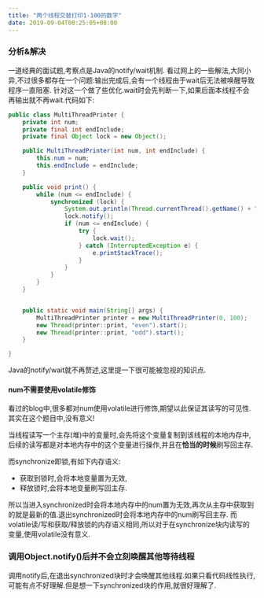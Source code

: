 ```yaml
---
title: "两个线程交替打印1-100的数字"
date: 2019-09-04T00:25:05+08:00
---
```


### 分析&解决 

一道经典的面试题,考察点是Java的notify/wait机制. 看过网上的一些解法,大同小异,不过很多都存在一个问题:输出完成后,会有一个线程由于wait后无法被唤醒导致程序一直阻塞. 针对这一个做了些优化.wait时会先判断一下,如果后面本线程不会再输出就不再wait.代码如下:

```java
public class MultiThreadPrinter {
    private int num;
    private final int endInclude;
    private final Object lock = new Object();

    public MultiThreadPrinter(int num, int endInclude) {
        this.num = num;
        this.endInclude = endInclude;
    }

    public void print() {
        while (num <= endInclude) {
            synchronized (lock) {
                System.out.println(Thread.currentThread().getName() + " : " + num++);
                lock.notify();
                if (num <= endInclude) {
                    try {
                        lock.wait();
                    } catch (InterruptedException e) {
                        e.printStackTrace();
                    }
                }
            }
        }
    }


    public static void main(String[] args) {
        MultiThreadPrinter printer = new MultiThreadPrinter(0, 100);
        new Thread(printer::print, "even").start();
        new Thread(printer::print, "odd").start();
    }

}

```

Java的notify/wait就不再赘述,这里提一下很可能被忽视的知识点.

#### num不需要使用volatile修饰

看过的blog中,很多都对num使用volatile进行修饰,期望以此保证其读写的可见性. 其实在这个题目中,没有意义!

当线程读写一个主存(堆)中的变量时,会先将这个变量复制到该线程的本地内存中, 后续的读写都是对本地内存中的这个变量进行操作,并且在**恰当的时候**刷写回主存.

而synchronize即锁,有如下内存语义:

- 获取到锁时,会将本地变量置为无效,
- 释放锁时,会将本地变量刷写回主存.

所以当进入synchronized时会将本地内存中的num置为无效,再次从主存中获取到的就是最新的值.退出synchronized时会将本地内存中的num刷写回主存. 而volatile读/写和获取/释放锁的内存语义相同,所以对于在synchronize块内读写的变量,使用volatile没有意义.



### 调用Object.notify()后并不会立刻唤醒其他等待线程

调用notify后,在退出synchronized块时才会唤醒其他线程.如果只看代码线性执行,可能有点不好理解.但是想一下synchronized块的作用,就很好理解了.